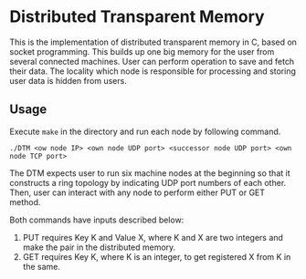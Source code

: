 # Distributed Transparent Memory
This is the implementation of distributed transparent memory in C, based on socket programming. This builds up one big memory for the user from several connected machines. User can perform operation to save and fetch their data. The locality which node is responsible for processing and storing user data is hidden from users.

## Usage
Execute `make` in the directory and run each node by following command.

```
./DTM <ow node IP> <own node UDP port> <successor node UDP port> <own node TCP port>
```

The DTM expects user to run six machine nodes at the beginning so that it constructs a ring topology by indicating UDP port numbers of each other. Then, user can interact with any node to perform either PUT or GET method.

Both commands have inputs described below:

1. PUT requires Key K and Value X, where K and X are two integers and make the pair in the distributed memory.
2. GET requires Key K, where K is an integer, to get registered X from K in the same.
